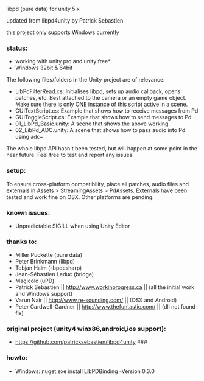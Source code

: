 libpd (pure data) for unity 5.x

updated from libpd4unity by Patrick Sebastien

this project only supports Windows currently 

### status: ###
* working with unity pro and unity free*
* Windows 32bit & 64bit

The following files/folders in the Unity project are of relevance:
* LibPdFilterRead.cs: Initialises libpd, sets up audio callback, opens patches, etc. Best attached to the camera or an empty game object. Make sure there is only ONE instance of this script active in a scene. 
* GUITextScript.cs: Example that shows how to receive messages from Pd
* GUIToggleScript.cs: Example that shows how to send messages to Pd
* 01\_LibPd_Basic.unity: A scene that shows the above working
* 02\_LibPd_ADC.unity: A scene that shows how to pass audio into Pd using adc~

The whole libpd API hasn't been tested, but will happen at some point in the near future. Feel free to test and report any issues. 

### setup: ###
To ensure cross-platform compatibility, place all patches, audio files and externals in Assets > StreamingAssets > PdAssets. Externals have been tested and work fine on OSX. Other platforms are pending.

### known issues: ###
* Unpredictable SIGILL when using Unity Editor

### thanks to: ###
* Miller Puckette (pure data)
* Peter Brinkmann (libpd)
* Tebjan Halm (libpdcsharp)
* Jean-Sébastien Leduc (bridge)
* Magicolo (uPD)
* Patrick Sebastien || http://www.workinprogress.ca || (all the initial work and Windows support)
* Varun Nair || http://www.re-sounding.com/ || (OSX and Android) 
* Peter Cardwell-Gardner || http://www.thefuntastic.com/ || (dll not found fix)

### original project (unity4 winx86,android,ios support): ###
* https://github.com/patricksebastien/libpd4unity ###

### howto: ###
* Windows: nuget.exe install LibPDBinding -Version 0.3.0
